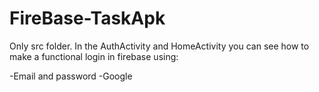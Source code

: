# FireBase-TaskApk
Only src folder.
In the AuthActivity and HomeActivity you can see how to make a functional login in firebase using:

-Email and password
-Google

